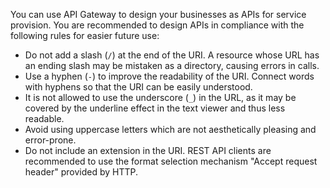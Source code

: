 You can use API Gateway to design your businesses as APIs for service provision. You are recommended to design APIs in compliance with the following rules for easier future use:

- Do not add a slash (`/`) at the end of the URI. A resource whose URL has an ending slash may be mistaken as a directory, causing errors in calls.
- Use a hyphen (`-`) to improve the readability of the URI. Connect words with hyphens so that the URI can be easily understood.
- It is not allowed to use the underscore (`_`) in the URL, as it may be covered by the underline effect in the text viewer and thus less readable.
- Avoid using uppercase letters which are not aesthetically pleasing and error-prone.
- Do not include an extension in the URI. REST API clients are recommended to use the format selection mechanism "Accept request header" provided by HTTP.
